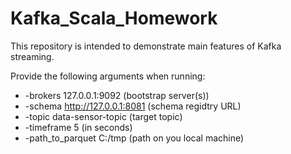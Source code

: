 # Kafka_Scala_Homework
This repository is intended to demonstrate main features of Kafka streaming.

Provide the following arguments when running:
  - -brokers  127.0.0.1:9092 (bootstrap server(s))
  - -schema   http://127.0.0.1:8081 (schema regidtry URL)
  - -topic    data-sensor-topic (target topic)
  - -timeframe 5 (in seconds)
  - -path_to_parquet C:/tmp (path on you local machine)
